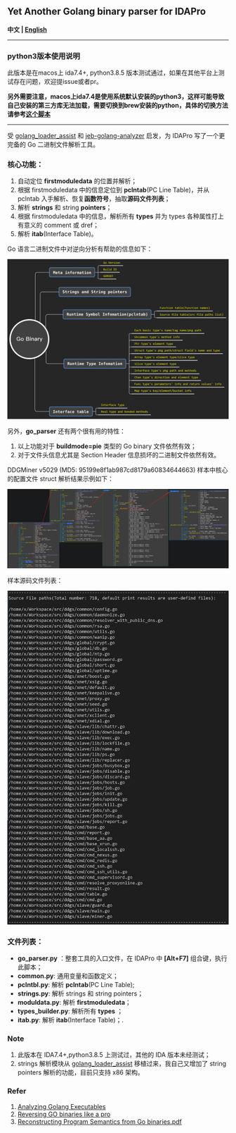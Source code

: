 ## Yet Another Golang binary parser for IDAPro

**中文 | [English](./README_en.md)**

---------------------------------------------------------------------

### python3版本使用说明

此版本是在macos上 ida7.4+, python3.8.5 版本测试通过，如果在其他平台上测试存在问题，欢迎提issue或者pr。

**另外需要注意，macos上ida7.4是使用系统默认安装的python3，这样可能导致自己安装的第三方库无法加载，需要切换到brew安装的python，具体的切换方法请参考[这个脚本](https://raw.githubusercontent.com/idapython/src/master/tools/patch-idapython-homebrew.sh)**

----------------------------------------------------------------------


受 [golang_loader_assist](https://github.com/strazzere/golang_loader_assist) 和 [jeb-golang-analyzer](https://github.com/pnfsoftware/jeb-golang-analyzer) 启发，为 IDAPro 写了一个更完备的 Go 二进制文件解析工具。

### 核心功能：

1. 自动定位 **firstmoduledata** 的位置并解析；
2. 根据 firstmoduledata 中的信息定位到 **pclntab**(PC Line Table)，并从 pclntab 入手解析、恢复**函数符号**，抽取**源码文件列表**；
3. 解析 **strings** 和 string **pointers**；
4. 根据 firstmoduledata 中的信息，解析所有 **types** 并为 types 各种属性打上有意义的 comment 或 dref；
5. 解析 **itab**(Interface Table)。

Go 语言二进制文件中对逆向分析有帮助的信息如下：

![](./imgs/go_binary_info.png)

另外，**go_parser** 还有两个很有用的特性：

1. 以上功能对于 **buildmode=pie** 类型的 Go binary 文件依然有效；
2. 对于文件头信息尤其是 Section Header 信息损坏的二进制文件依然有效。

DDGMiner v5029 (MD5: 95199e8f1ab987cd8179a60834644663) 样本中核心的配置文件 struct 解析结果示例如下：

![](./imgs/map_type_parse_eg.png)

样本源码文件列表：

![](./imgs/srcfiles.png)

### 文件列表：

- **go_parser.py** ：整套工具的入口文件，在 IDAPro 中 **[Alt+F7]** 组合键，执行此脚本；
- **common.py**: 通用变量和函数定义；
- **pclntbl.py**: 解析 **pclntab**(PC Line Table);
- **strings.py**: 解析 strings 和 string pointers；
- **moduldata.py**: 解析 **firstmoduledata**；
- **types_builder.py**: 解析所有 **types** ；
- **itab.py**: 解析 **itab**(Interface Table)；.

### Note

1. 此版本在 IDA7.4+,python3.8.5 上测试过，其他的 IDA 版本未经测试；
2. strings 解析模块从 [golang_loader_assist](https://github.com/strazzere/golang_loader_assist) 移植过来，我自己又增加了 string pointers 解析的功能，目前只支持 x86 架构。

### Refer

1. [Analyzing Golang Executables](https://www.pnfsoftware.com/blog/analyzing-golang-executables/)
2. [Reversing GO binaries like a pro](https://rednaga.io/2016/09/21/reversing_go_binaries_like_a_pro/)
3. [Reconstructing Program Semantics from Go binaries.pdf](http://home.in.tum.de/~engelke/pubs/1709-ma.pdf)
